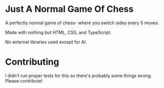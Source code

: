 # Just A Normal Game Of Chess
A perfectly normal game of chess- where you switch sides every 5 moves.

Made with nothing but HTML, CSS, and TypeScript.

No external libraries used except for AI.

# Contributing
I didn't run proper tests for this so there's probably some things wrong. Please contribute!
